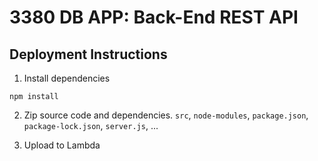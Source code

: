 # 3380 DB APP: Back-End REST API

## Deployment Instructions

1. Install dependencies

```
npm install
```

2. Zip source code and dependencies. `src`, `node-modules`, `package.json`, `package-lock.json`, `server.js`, ...

3. Upload to Lambda
